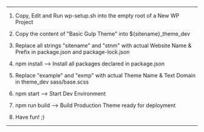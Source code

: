 -------------------------

1) Copy, Edit and Run wp-setup.sh into the empty root of a New WP Project
2) Copy the content of "Basic Gulp Theme" into ${sitename}_theme_dev
3) Replace all strings "sitename" and "stnm" with actual Website Name & Prefix in package.json and package-lock.json
4) npm install --> Install all packages declared in package.json
5) Replace "example" and "exmp" with actual Theme Name & Text Domain in theme_dev sass/base.scss
6) npm start --> Start Dev Environment
7) npm run build --> Build Production Theme ready for deployment

8) Have fun! ;)

-------------------------